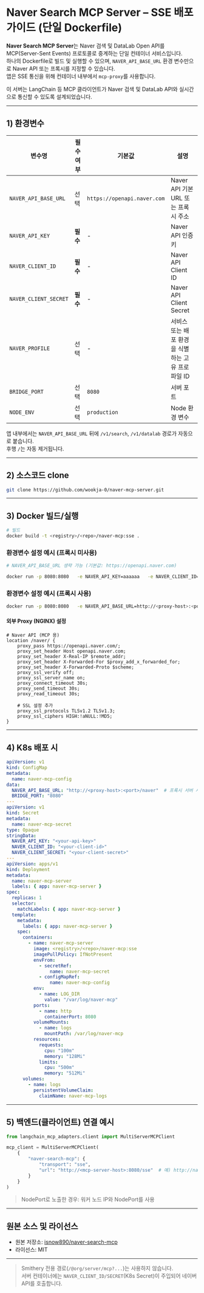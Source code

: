 # Naver Search MCP Server – SSE 배포 가이드 (단일 Dockerfile)

**Naver Search MCP Server**는 Naver 검색 및 DataLab Open API를 MCP(Server-Sent Events) 프로토콜로 중계하는 단일 컨테이너 서비스입니다.  
하나의 Dockerfile로 빌드 및 실행할 수 있으며, `NAVER_API_BASE_URL` 환경 변수만으로 Naver API 또는 프록시를 지정할 수 있습니다.  
앱은 SSE 통신을 위해 컨테이너 내부에서 `mcp-proxy`를 사용합니다.

이 서버는 LangChain 등 MCP 클라이언트가 Naver 검색 및 DataLab API와 실시간으로 통신할 수 있도록 설계되었습니다.

---

## 1) 환경변수

| 변수명 | 필수 여부 | 기본값 | 설명 |
|--------|------------|--------|------|
| `NAVER_API_BASE_URL` | 선택 | `https://openapi.naver.com` | Naver API 기본 URL 또는 프록시 주소 |
| `NAVER_API_KEY` | **필수** | - | Naver API 인증 키 |
| `NAVER_CLIENT_ID` | **필수** | - | Naver API Client ID |
| `NAVER_CLIENT_SECRET` | **필수** | - | Naver API Client Secret |
| `NAVER_PROFILE` | 선택 | - | 서비스 또는 배포 환경을 식별하는 고유 프로파일 ID |
| `BRIDGE_PORT` | 선택 | `8080` | 서버 포트 |
| `NODE_ENV` | 선택 | `production` | Node 환경 변수 |

앱 내부에서는 `NAVER_API_BASE_URL` 뒤에 `/v1/search`, `/v1/datalab` 경로가 자동으로 붙습니다.  
후행 `/`는 자동 제거됩니다.

---

## 2) 소스코드 clone

```bash
git clone https://github.com/wookja-0/naver-mcp-server.git
```

---

## 3) Docker 빌드/실행

```bash
# 빌드
docker build -t <registry>/<repo>/naver-mcp:sse .
```

### 환경변수 설정 예시 (프록시 미사용)

```bash
# NAVER_API_BASE_URL 생략 가능 (기본값: https://openapi.naver.com)

docker run -p 8080:8080   -e NAVER_API_KEY=aaaaaa   -e NAVER_CLIENT_ID=xxxxxxxx   -e NAVER_CLIENT_SECRET=yyyyyyyy   <registry>/<repo>/naver-mcp:sse
```

### 환경변수 설정 예시 (프록시 사용)

```bash
docker run -p 8080:8080   -e NAVER_API_BASE_URL=http://<proxy-host>:<port>/naver   -e NAVER_API_KEY=aaaaaa   -e NAVER_CLIENT_ID=xxxxxxxx   -e NAVER_CLIENT_SECRET=yyyyyyyy  <registry>/<repo>/naver-mcp:sse
```

#### 외부 Proxy (NGINX) 설정

```nginx
# Naver API (MCP 용)
location /naver/ {
    proxy_pass https://openapi.naver.com/;
    proxy_set_header Host openapi.naver.com;
    proxy_set_header X-Real-IP $remote_addr;
    proxy_set_header X-Forwarded-For $proxy_add_x_forwarded_for;
    proxy_set_header X-Forwarded-Proto $scheme;
    proxy_ssl_verify off;
    proxy_ssl_server_name on;
    proxy_connect_timeout 30s;
    proxy_send_timeout 30s;
    proxy_read_timeout 30s;

    # SSL 설정 추가
    proxy_ssl_protocols TLSv1.2 TLSv1.3;
    proxy_ssl_ciphers HIGH:!aNULL:!MD5;
}
```

---

## 4) K8s 배포 시

```yaml
apiVersion: v1
kind: ConfigMap
metadata:
  name: naver-mcp-config
data:
  NAVER_API_BASE_URL: "http://<proxy-host>:<port>/naver"  # 프록시 서버 사용 시 추가, 미사용 시 제외
  BRIDGE_PORT: "8080"
---
apiVersion: v1
kind: Secret
metadata:
  name: naver-mcp-secret
type: Opaque
stringData:
  NAVER_API_KEY: "<your-api-key>"
  NAVER_CLIENT_ID: "<your-client-id>"
  NAVER_CLIENT_SECRET: "<your-client-secret>"
---
apiVersion: apps/v1
kind: Deployment
metadata:
  name: naver-mcp-server
  labels: { app: naver-mcp-server }
spec:
  replicas: 1
  selector:
    matchLabels: { app: naver-mcp-server }
  template:
    metadata:
      labels: { app: naver-mcp-server }
    spec:
      containers:
        - name: naver-mcp-server
          image: <registry>/<repo>/naver-mcp:sse
          imagePullPolicy: IfNotPresent
          envFrom:
            - secretRef:
                name: naver-mcp-secret
            - configMapRef:
                name: naver-mcp-config
          env:
            - name: LOG_DIR
              value: "/var/log/naver-mcp"
          ports:
            - name: http
              containerPort: 8080
          volumeMounts:
            - name: logs
              mountPath: /var/log/naver-mcp
          resources:
            requests:
              cpu: "100m"
              memory: "128Mi"
            limits:
              cpu: "500m"
              memory: "512Mi"
      volumes:
        - name: logs
          persistentVolumeClaim:
            claimName: naver-mcp-logs
```

---

## 5) 백엔드(클라이언트) 연결 예시

```python
from langchain_mcp_adapters.client import MultiServerMCPClient

mcp_client = MultiServerMCPClient(
    {
        "naver-search-mcp": {
            "transport": "sse",
            "url": "http://<mcp-server-host>:8080/sse"  # 예) http://naver-mcp-server.svc.cluster.local:8080/sse
        }
    }
)
```

> NodePort로 노출한 경우: 워커 노드 IP와 NodePort를 사용

---

## 원본 소스 및 라이선스

- 원본 저장소: [isnow890/naver-search-mcp](https://github.com/isnow890/naver-search-mcp)
- 라이선스: MIT

---

> Smithery 전용 경로(`/@org/server/mcp?...`)는 사용하지 않습니다.  
> 서버 컨테이너에는 `NAVER_CLIENT_ID/SECRET`(K8s Secret)이 주입되어 네이버 API를 호출합니다.

